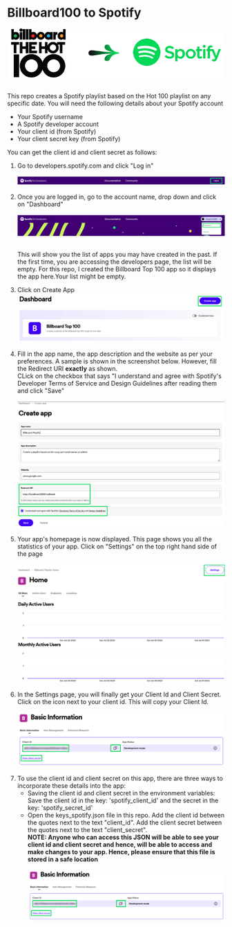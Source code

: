 # Billboard100 to Spotify
<p align='center'>
 <img src="https://github.com/SwamiKannan/Billboard100-to-Spotify/blob/main/cover.png">
</p>
<br>
This repo creates a Spotify playlist based on the Hot 100 playlist on any specific date.
You will need the following details about your Spotify account
<ul>
 <li>Your Spotify username </li>
 <li>A Spotify developer account</li>
 <li>Your client id (from Spotify)</li>
 <li>Your client secret key (from Spotify) </li>
</ul>
You can get the client id and client secret as follows:
<ol> 
<li>Go to developers.spotify.com and click "Log in"</li><br />
 <img src="https://github.com/SwamiKannan/Billboard100-to-Spotify/blob/main/spotify_creds/1.png"><br /><br />  

 <li>Once you are logged in, go to the account name, drop down and click on "Dashboard"</li><br>    
 <img src="https://github.com/SwamiKannan/Billboard100-to-Spotify/blob/main/spotify_creds/2.png"><br /><br />

 This will show you the list of apps you may have created in the past. If the first time, you are accessing the developers page, the list will be empty. For this repo, I created the Billboard Top 100 app so it displays the app here.Your list might be empty.<br />  
<li>  Click on Create App</li>
 <img src="https://github.com/SwamiKannan/Billboard100-to-Spotify/blob/main/spotify_creds/3.png"><br /><br />
<li> Fill in the app name, the app description and the website as per your preferences. A sample is shown in the screenshot below. However, fill the Redirect URI <b>exactly</b> as shown.<br />
CLick on the checkbox that says "I understand and agree with Spotify's Developer Terms of Service and Design Guidelines after reading them and click "Save"</li><br />
<img src="https://github.com/SwamiKannan/Billboard100-to-Spotify/blob/main/spotify_creds/4.png"><br /><br />
<li>Your app's homepage is now displayed. This page shows you all the statistics of your app. Click on "Settings" on the top right hand side of the page</li><br />
<img src="https://github.com/SwamiKannan/Billboard100-to-Spotify/blob/main/spotify_creds/5.png"><br /><br />
<li>In the Settings page, you will finally get your Client Id and Client Secret.<br />
Click on the icon next to your client id. This will copy your Client Id.</li><br />
<img src="https://github.com/SwamiKannan/Billboard100-to-Spotify/blob/main/spotify_creds/6.png"><br /><br />
<li>To use the client id and client secret on this app, there are three ways to incorporate these details into the app:
<ul><li>Saving the client id and client secret in the environment variables: Save the client id in the key: 'spotify_client_id' and the secret in the key: 'spotify_secret_id' </li>
<li>Open the keys_spotify.json file in this repo. Add the client id between the quotes next to the text "client_id". Add the client secret between the quotes next to the text "client_secret". <br />
<b>NOTE: Anyone who can access this JSON will be able to see your client id and client secret and hence, will be able to access and make changes to your app. Hence, please ensure that this file is stored in a safe location</li></li><br />
<img src="https://github.com/SwamiKannan/Billboard100-to-Spotify/blob/main/spotify_creds/6.png"><br /><br />
</ol>

